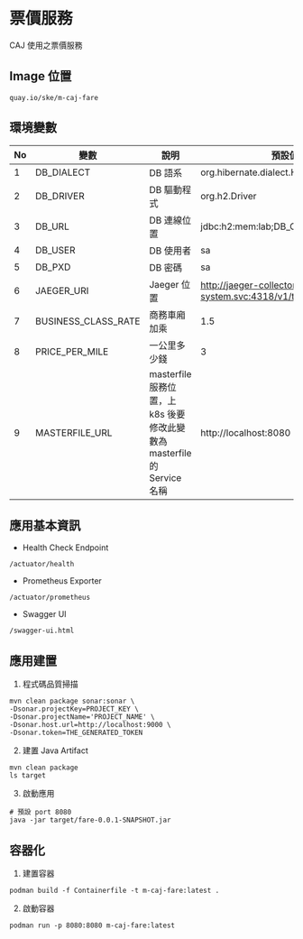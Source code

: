 # 票價服務
CAJ 使用之票價服務

## Image 位置
```
quay.io/ske/m-caj-fare
```

## 環境變數

| No | 變數 | 說明 | 預設值 |
| -------- | -------- | -------- | -------- |
| 1     | DB_DIALECT     | DB 語系     |org.hibernate.dialect.H2Dialect|
| 2     | DB_DRIVER     | DB 驅動程式     |org.h2.Driver|
| 3     | DB_URL     | DB 連線位置     |jdbc:h2:mem:lab;DB_CLOSE_DELAY=-1|
| 4     | DB_USER     | DB 使用者     |sa|
| 5     | DB_PXD     | DB 密碼     |sa|
| 6     | JAEGER_URI     | Jaeger 位置     |http://jaeger-collector.istio-system.svc:4318/v1/traces|
| 7     | BUSINESS_CLASS_RATE     | 商務車廂加乘 |1.5|
| 8     | PRICE_PER_MILE     | 一公里多少錢     |3|
| 9     | MASTERFILE_URL     | masterfile 服務位置，上 k8s 後要修改此變數為 masterfile 的 Service 名稱  |http://localhost:8080|

## 應用基本資訊
* Health Check Endpoint
```
/actuator/health
```
* Prometheus Exporter
```
/actuator/prometheus
```

* Swagger UI
```
/swagger-ui.html
```

## 應用建置
1. 程式碼品質掃描
```bash=
mvn clean package sonar:sonar \
-Dsonar.projectKey=PROJECT_KEY \
-Dsonar.projectName='PROJECT_NAME' \ 
-Dsonar.host.url=http://localhost:9000 \ 
-Dsonar.token=THE_GENERATED_TOKEN
```

2. 建置 Java Artifact
```bash=
mvn clean package
ls target
```

3. 啟動應用
```bash=
# 預設 port 8080
java -jar target/fare-0.0.1-SNAPSHOT.jar
```


## 容器化
1. 建置容器
```bash=
podman build -f Containerfile -t m-caj-fare:latest .
```


2. 啟動容器
```bash=
podman run -p 8080:8080 m-caj-fare:latest
```